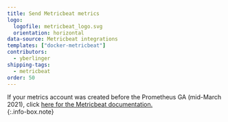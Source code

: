 ```yaml
---
title: Send Metricbeat metrics
logo:
  logofile: metricbeat_logo.svg
  orientation: horizontal
data-source: Metricbeat integrations
templates: ["docker-metricbeat"]
contributors:
  - yberlinger
shipping-tags:
  - metricbeat
order: 50
---
```



If your metrics account was created before the Prometheus GA (mid-March 2021), click [here for the Metricbeat documentation.](https://docs.logz.io/shipping/#metrics-sources)     
{:.info-box.note}
